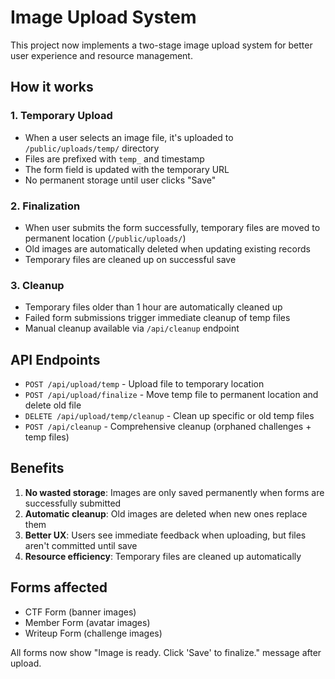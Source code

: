 # Image Upload System

This project now implements a two-stage image upload system for better user experience and resource management.

## How it works

### 1. Temporary Upload
- When a user selects an image file, it's uploaded to `/public/uploads/temp/` directory
- Files are prefixed with `temp_` and timestamp
- The form field is updated with the temporary URL
- No permanent storage until user clicks "Save"

### 2. Finalization
- When user submits the form successfully, temporary files are moved to permanent location (`/public/uploads/`)
- Old images are automatically deleted when updating existing records
- Temporary files are cleaned up on successful save

### 3. Cleanup
- Temporary files older than 1 hour are automatically cleaned up
- Failed form submissions trigger immediate cleanup of temp files
- Manual cleanup available via `/api/cleanup` endpoint

## API Endpoints

- `POST /api/upload/temp` - Upload file to temporary location
- `POST /api/upload/finalize` - Move temp file to permanent location and delete old file
- `DELETE /api/upload/temp/cleanup` - Clean up specific or old temp files
- `POST /api/cleanup` - Comprehensive cleanup (orphaned challenges + temp files)

## Benefits

1. **No wasted storage**: Images are only saved permanently when forms are successfully submitted
2. **Automatic cleanup**: Old images are deleted when new ones replace them
3. **Better UX**: Users see immediate feedback when uploading, but files aren't committed until save
4. **Resource efficiency**: Temporary files are cleaned up automatically

## Forms affected

- CTF Form (banner images)
- Member Form (avatar images)  
- Writeup Form (challenge images)

All forms now show "Image is ready. Click 'Save' to finalize." message after upload.

